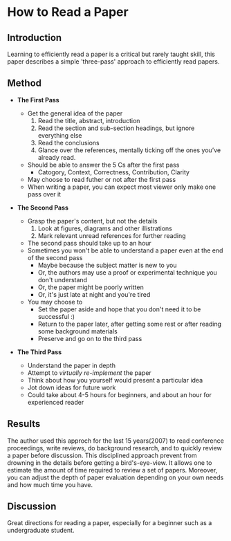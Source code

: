# How to Read a Paper

## Introduction

Learning to efficiently read a paper is a critical but rarely taught skill, this paper describes a simple 'three-pass' approach to efficiently read papers.

## Method

- **The First Pass**
	- Get the general idea of the paper
		1. Read the title, abstract, introduction
		2. Read the section and sub-section headings, but ignore everything else
		3. Read the conclusions
		4. Glance over the references, mentally ticking off the ones you’ve already read.
	- Should be able to answer the 5 Cs after the first pass
		- Catogory, Context, Correctness, Contribution, Clarity
	- May choose to read futher or not after the first pass
	- When writing a paper, you can expect most viewer only make one pass over it

- **The Second Pass**
	- Grasp the paper's content, but not the details
		1. Look at figures, diagrams and other illistrations
		2. Mark relevant unread references for further reading
	- The second pass should take up to an hour
	- Sometimes you won't be able to understand a paper even at the end of the second pass
		- Maybe because the subject matter is new to you
		- Or, the authors may use a proof or experimental technique you don't understand
		- Or, the paper might be poorly written
		- Or, it's just late at night and you're tired
	- You may choose to
		- Set the paper aside and hope that you don't need it to be successful :)
		- Return to the paper later, after getting some rest or after reading some background materials
		- Preserve and go on to the third pass

- **The Third Pass**
	- Understand the paper in depth
	- Attempt to *virtually re-implement* the paper
	- Think about how you yourself would present a particular idea
	- Jot down ideas for future work
	- Could take about 4-5 hours for beginners, and about an hour for experienced reader

## Results

The author used this approch for the last 15 years(2007) to read conference proceedings, write reviews, do background research, and to quickly review a paper before discussion. This disciplined approach prevent from drowning in the details before getting a bird's-eye-view. It allows one to estimate the amount of time required to review a set of papers. Moreover, you can adjust the depth of paper evaluation depending on your own needs and how much time you have.

## Discussion

Great directions for reading a paper, especially for a beginner such as a undergraduate student.